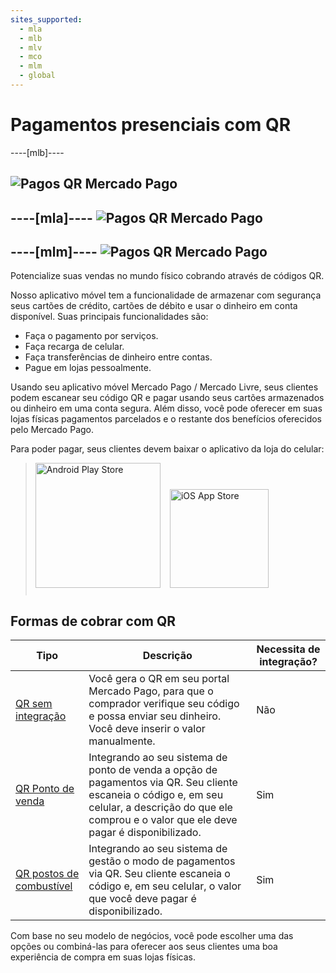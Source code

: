 ```yaml
---
sites_supported:
  - mla
  - mlb
  - mlv
  - mco
  - mlm
  - global
---
```



# Pagamentos presenciais com QR

----[mlb]----

![Pagos QR Mercado Pago](/images/qr_mla2.es.png)
------------
----[mla]----
![Pagos QR Mercado Pago](/images/qr_mla2.es.png)
------------
----[mlm]----
![Pagos QR Mercado Pago](/images/qr_mla2.es.png)
------------


Potencialize suas vendas no mundo físico cobrando através de códigos QR.

Nosso aplicativo móvel tem a funcionalidade de armazenar com segurança seus cartões de crédito, cartões de débito e usar o dinheiro em conta disponível. Suas principais funcionalidades são:

* Faça o pagamento por serviços.
* Faça recarga de celular.
* Faça transferências de dinheiro entre contas.
* Pague em lojas pessoalmente.

Usando seu aplicativo móvel Mercado Pago / Mercado Livre, seus clientes podem escanear seu código QR e pagar usando seus cartões armazenados ou dinheiro em uma conta segura. Além disso, você pode oferecer em suas lojas físicas pagamentos parcelados e o restante dos benefícios oferecidos pelo Mercado Pago.

Para poder pagar, seus clientes devem baixar o aplicativo da loja do celular:

> [<img src="/developers/bundles/images/GooglePlayBadge.es.png" alt="Android Play Store" width="200"/>](https://play.google.com/store/apps/details?id=com.mercadopago.wallet&hl=es_419) [<img src="/developers/bundles/images/AppStoreBadge.es.svg" alt="iOS App Store" width="158" style="margin:0.8em"/>](https://itunes.apple.com/ar/app/mercado-pago/id925436649?mt=8)

## Formas de cobrar com QR  

| Tipo                                                         | Descrição                                                  | Necessita de integração? |
| ------------------------------------------------------------ | ------------------------------------------------------------ | ----------------------- |
| [QR sem integração](https://www.mercadopago.com.br/developers/pt/guides/instore-payments/qr-payments/integrations-front/) | Você gera o QR em seu portal Mercado Pago, para que o comprador verifique seu código e possa enviar seu dinheiro. Você deve inserir o valor manualmente. | Não                      |
| [QR Ponto de venda](https://www.mercadopago.com.br/developers/pt/guides/instore-payments/qr-payments/qr-attended-partA/) | Integrando ao seu sistema de ponto de venda a opção de pagamentos via QR. Seu cliente escaneia o código e, em seu celular, a descrição do que ele comprou e o valor que ele deve pagar é disponibilizado. | Sim                      |
| [QR postos de combustível](https://www.mercadopago.com.br/developers/pt/guides/instore-payments/qr-payments/qr-unattended-partA/) | Integrando ao seu sistema de gestão o modo de pagamentos via QR. Seu cliente escaneia o código e, em seu celular, o valor que você deve pagar é disponibilizado. | Sim                      |

Com base no seu modelo de negócios, você pode escolher uma das opções ou combiná-las para oferecer aos seus clientes uma boa experiência de compra em suas lojas físicas.
